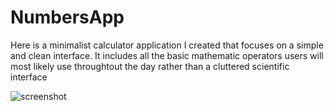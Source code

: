# NumbersApp

Here is a minimalist calculator application I created that focuses on a simple and clean interface. 
It includes all the basic mathematic operators users will most likely use throughtout the day rather than a cluttered scientific interface

![screenshot](https://cloud.githubusercontent.com/assets/19522352/18850408/4fb46082-842f-11e6-8646-c52aa36e1889.jpg)

